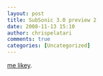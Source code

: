 ```yaml
---
layout: post
title: SubSonic 3.0 preview 2
date: 2008-11-13 15:10
author: chrispelatari
comments: true
categories: [Uncategorized]
---
```


<p><a href="http://blog.wekeroad.com/blog/subsonic-3-0-preview-2/">me 
likey</a>.</p>
